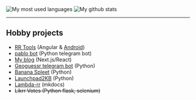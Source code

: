 <picture>
  <img alt="My most used languages" src="https://github-readme-stats.vercel.app/api/top-langs?username=pbl0&hide=hack,tsql,php,swift,ruby&layout=compact&langs_count=8&theme=github_dark">
</picture>
<picture>
  <img alt="My github stats" src="https://github-readme-stats.vercel.app/api?username=pbl0&theme=github_dark&show_icons=true&count_private=true">
</picture>

* * *

## Hobby projects
- [RR Tools](https://rr-tools.eu) (Angular & [Android](https://play.google.com/store/apps/details?id=eu.rrtools.app))
- [pablo bot](https://t.me/rrpablobot) (Python telegram bot)
- [My blog](https://www.pablob.eu/) (Next.js/React)
- [Geoguessr telegram bot](https://www.pablob.eu/posts/geoguessr-random-bot) (Python)
- [Banana Spleet](https://github.com/pbl0/banana_spleet) (Python)
- [Launchpad2KB](https://github.com/pbl0/Laundpad2KB) (Python)
- [Lambda-rr](https://pbl0.github.io/lambda-rr/) (mkdocs)
- ~~Likrr Votes (Python flask, selenium)~~ 
